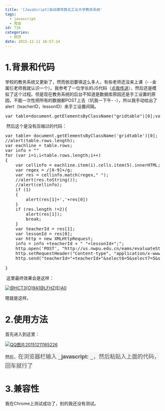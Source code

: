 ```yaml
---
title: '[JavaScript]自动填写西北工业大学教务系统'
tags:
  - javascript
  - 爬虫
id: 716
categories:
  - 网页
date: 2015-12-11 16:57:14
---
```


# 1.背景和代码

学校的教务系统又更新了，然而依旧要填这么多人，有些老师还没来上课（- -金属仨老师我就认识一个）。我参考了一位学长的JS代码（[点我传送](http://blog.tpircsboy.com/tech/jiaowu-judge/)），然后还是模拟了这个过程。但是现在教务系统的后台不知道是数据库原因还是手工设置的原因，不能一次性把所有的数据都POST上去（坑我一下午- -），所以我手动给出了alert（teacherID，lessonID）来手工设置间隔。
<pre class="show-title:false expand:false expand-toggle:false lang:js decode:true ">var table=document.getElementsByClassName("gridtable")[0];var eachline=table.rows;var info="";for(var i=1;i&lt;table.rows.length;i++){var cellinfo=eachline.item(i).cells.item(5).innerHTML;var regex=/[0-9]+/g;var res=cellinfo.match(regex," ");if(1){alert(res[1]+","+res[0])}if(res.length!=2){alert(res[1]);break}var teacherId=res[1];var lessonId=res[0];var http=new XMLHttpRequest;info=info+teacherId+" "+lessonId+";";http.open("POST","http://us.nwpu.edu.cn/eams/evaluateStd!save.action",true);http.setRequestHeader("Content-type","application/x-www-form-urlencoded");http.send("teacherId="+teacherId+"&amp;select6=5&amp;select7=5&amp;select8=5&amp;select1=5&amp;select2=5&amp;select3=5&amp;select4=5&amp;select5=5&amp;evaluateResult.remark=%E5%BE%88%E5%A5%BD%EF%BC%81&amp;semester.id=15&amp;lesson.id="+lessonId+"&amp;teacher.ids="+teacherId)};</pre>

 然后这个是没有压缩过的代码：
<pre class="lang:js decode:true " title="自动填写西工大教务系统">var table= document.getElementsByClassName('gridtable')[0];
//alert(table.rows.length);
var eachline = table.rows;
var info = ""
for (var i=1;i&lt;table.rows.length;i++)
{
	var cellinfo = eachline.item(i).cells.item(5).innerHTML;
	var regex = /[0-9]+/g;
	var res = cellinfo.match(regex," ");
	//alert(res.toString());
	//alert(cellinfo);
	if (1)
	{
		alert(res[1]+','+res[0])
	}
	if (res.length !=2){
		alert(res[1]);
		break;
	}
	var teacherId = res[1];
	var lessonId = res[0];
	var http = new XMLHttpRequest;
	info = info +teacherId + " "+lessonId+";";
    http.open('POST', "http://us.nwpu.edu.cn/eams/evaluateStd!save.action", true);
    http.setRequestHeader("Content-type", "application/x-www-form-urlencoded");
	http.send("teacherId="+teacherId+"&amp;select6=5&amp;select7=5&amp;select8=5&amp;select1=5&amp;select2=5&amp;select3=5&amp;select4=5&amp;select5=5&amp;evaluateResult.remark=%E5%BE%88%E5%A5%BD%EF%BC%81&amp;semester.id=15&amp;lesson.id="+lessonId+"&amp;teacher.ids="+teacherId);

}
</pre>

 这里最终效果会是这样：

[![@HCT3{O$]9A1@L$FHZ(E}A0](/wp-content/uploads/2015/12/@HCT3O9A1@LFHZEA0.png)](/wp-content/uploads/2015/12/@HCT3O9A1@LFHZEA0.png)

嗯就是这样。

# 2.使用方法

首先进入到这里：

[![QQ图片20151211165226](/wp-content/uploads/2015/12/QQ图片20151211165226.png)](/wp-content/uploads/2015/12/QQ图片20151211165226.png)

然后，<span style="color: rgb(76, 76, 76); font-family: Oxygen, 'Helvetica Neue', Arial, sans-serif; font-size: 18px; line-height: 29.7px; background-color: rgb(245, 245, 245);">在浏览器栏输入 </span><span style="box-sizing: inherit; font-family: Oxygen, 'Helvetica Neue', Arial, sans-serif; font-size: 18px; font-weight: 700; vertical-align: baseline; padding: 0px; border: 0px; margin: 0px; outline: 0px; color: rgb(76, 76, 76); line-height: 29.7px; background-color: rgb(245, 245, 245);">_javascript: _</span><span style="color: rgb(76, 76, 76); font-family: Oxygen, 'Helvetica Neue', Arial, sans-serif; font-size: 18px; line-height: 29.7px; background-color: rgb(245, 245, 245);">，然后粘贴入上面的代码，回车就行了</span>

# 3.兼容性

我在Chrome上测试成功了，别的我还没有测试。